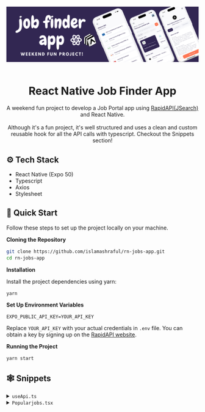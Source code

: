 <div align="center">
  <br />
    <a href="https://github.com/islamashraful" target="_blank">
      <img src="./src/assets/github-banner.png" alt="Project Banner">
    </a>
  <br />
  <br />
  <h1 align="center">React Native Job Finder App</h1>

<div align="center">
A weekend fun project to develop a Job Portal app using  <a href="https://rapidapi.com/letscrape-6bRBa3QguO5/api/jsearch">RapidAPI(JSearch)</a> and React Native.<br/><br/>

</div>
Although it's a fun project, it's well structured and uses a clean and custom reusable hook for all the API calls with typescript. Checkout the Snippets section! 
</div>

## <a name="tech-stack">⚙️ Tech Stack</a>

- React Native (Expo 50)
- Typescript
- Axios
- Stylesheet

## <a name="quick-start">🤸 Quick Start</a>

Follow these steps to set up the project locally on your machine.

**Cloning the Repository**

```bash
git clone https://github.com/islamashraful/rn-jobs-app.git
cd rn-jobs-app
```

**Installation**

Install the project dependencies using yarn:

```bash
yarn
```

**Set Up Environment Variables**

```env
EXPO_PUBLIC_API_KEY=YOUR_API_KEY
```

Replace `YOUR_API_KEY` with your actual credentials in `.env` file. You can obtain a key by signing up on the [RapidAPI website](https://rapidapi.com/letscrape-6bRBa3QguO5/api/jsearch).

**Running the Project**

```bash
yarn start
```

## <a name="snippets">🕸️ Snippets</a>

<details>
<summary><code>useApi.ts</code></summary>

```ts
import { useState } from "react";
import { AxiosRequestConfig, AxiosResponse, AxiosError } from "axios";

interface Response<T> {
  status: string;
  data: T;
}

export default function useApi<T>(
  func: (
    config?: AxiosRequestConfig<any>
  ) => Promise<AxiosResponse<Response<T>, any>>
) {
  const [data, setData] = useState<T | null>(null);
  const [error, setError] = useState("");
  const [loading, setLoading] = useState(false);

  const request = async () => {
    try {
      setLoading(true);
      const response = await func();
      setData(response.data.data);
    } catch (error: unknown) {
      console.log(error);
      if (error instanceof AxiosError) {
        setError(error.message || "Something went wrong");
      } else {
        // Handle other types of errors
        setError("An unexpected error occurred");
      }
    } finally {
      setLoading(false);
    }
  };

  return {
    data,
    error,
    loading,
    request,
  };
}

export default JobSearch;
```

</details>

<details>
<summary><code>Popularjobs.tsx</code></summary>

```tsx
import React, { useEffect, useState } from "react";
import {
  View,
  Text,
  Pressable,
  FlatList,
  ActivityIndicator,
} from "react-native";

import styles from "./popularjobs.style";
import { COLORS, SIZES } from "@/constants";
import PopularJobCard from "@/components/common/cards/popular/PopularJobCard";
import { useNavigation } from "@react-navigation/native";
import { StackScreenProps } from "@react-navigation/stack";
import { AppStackParamList } from "App";
import jobsApi from "@/api/jobs";
import useApi from "@/hook/useApi";
import { Job } from "@/models/jobs";

const Popularjobs = () => {
  const popularJobsApi = useApi<Job[]>(jobsApi.popular);
  const [selectedJob, setSelectedJob] = useState("");

  const { navigate } =
    useNavigation<StackScreenProps<AppStackParamList, "Home">["navigation"]>();

  useEffect(() => {
    popularJobsApi.request();
  }, []);

  return (
    <View style={styles.container}>
      <View style={styles.header}>
        <Text style={styles.headerTitle}>Popular Jobs</Text>
        <Pressable>
          <Text style={styles.headerBtn}>Show All</Text>
        </Pressable>
      </View>

      <View style={styles.cardsContainer}>
        {popularJobsApi.loading ? (
          <ActivityIndicator size="large" color={COLORS.primary} />
        ) : popularJobsApi.error ? (
          <Text>{popularJobsApi.error}</Text>
        ) : (
          <FlatList
            data={popularJobsApi.data}
            renderItem={({ item }) => (
              <PopularJobCard
                selectedJob={selectedJob}
                jobId={item.job_id}
                image={item.employer_logo}
                companyTitle={item.employer_name}
                position={item.job_title}
                country={item.job_country}
                onPress={() => {
                  navigate("JobDetails", { jobId: item.job_id });
                  setSelectedJob(item.job_id);
                }}
              />
            )}
            keyExtractor={(item) => item?.job_id}
            contentContainerStyle={{ columnGap: SIZES.medium }}
            horizontal
            showsHorizontalScrollIndicator={false}
          />
        )}
      </View>
    </View>
  );
};

export default Popularjobs;
```

</details>
